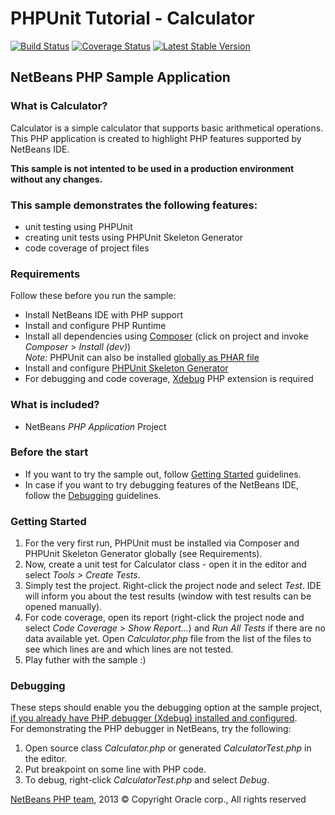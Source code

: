 # PHPUnit Tutorial - Calculator

[![Build Status](https://travis-ci.org/zvoanhkietz/phpunit_tutorial.svg?branch=master)](https://travis-ci.org/zvoanhkietz/phpunit_tutorial)
[![Coverage Status](https://img.shields.io/codecov/c/github/zvoanhkietz/phpunit_tutorial.svg?style=flat-square)](https://codecov.io/gh/zvoanhkietz/phpunit_tutorial)
[![Latest Stable Version](https://img.shields.io/packagist/v/zvoanhkietz/phpunit_tutorial.svg?style=flat-square&label=stable)](https://packagist.org/packages/zvoanhkietz/phpunit_tutorial#1.0.0)

## NetBeans PHP Sample Application

### What is Calculator?

Calculator is a simple calculator that supports basic arithmetical operations. This PHP application is created to highlight PHP features supported by NetBeans IDE.

**This sample is not intented to be used in a production environment without any changes.**

### This sample demonstrates the following features:

*   unit testing using PHPUnit
*   creating unit tests using PHPUnit Skeleton Generator
*   code coverage of project files

### Requirements

Follow these before you run the sample:

*   Install NetBeans IDE with PHP support
*   Install and configure PHP Runtime
*   Install all dependencies using [Composer](https://getcomposer.org/) (click on project and invoke _Composer_ > _Install (dev)_)  
    _Note:_ PHPUnit can also be installed [globally as PHAR file](https://github.com/sebastianbergmann/phpunit/#installation)
*   Install and configure [PHPUnit Skeleton Generator](https://github.com/sebastianbergmann/phpunit-skeleton-generator)
*   For debugging and code coverage, [Xdebug](http://www.xdebug.org/) PHP extension is required

### What is included?

*   NetBeans _PHP Application_ Project

### Before the start

*   If you want to try the sample out, follow [Getting Started](#getting_started) guidelines.
*   In case if you want to try debugging features of the NetBeans IDE, follow the [Debugging](#debugging) guidelines.

### Getting Started

1.  For the very first run, PHPUnit must be installed via Composer and PHPUnit Skeleton Generator globally (see Requirements).
2.  Now, create a unit test for Calculator class - open it in the editor and select _Tools > Create Tests_.
3.  Simply test the project. Right-click the project node and select _Test_. IDE will inform you about the test results (window with test results can be opened manually).
4.  For code coverage, open its report (right-click the project node and select _Code Coverage > Show Report..._) and _Run All Tests_ if there are no data available yet. Open _Calculator.php_ file from the list of the files to see which lines are and which lines are not tested.
5.  Play futher with the sample :)

### Debugging

These steps should enable you the debugging option at the sample project, [if you already have PHP debugger (Xdebug) installed and configured](http://wiki.netbeans.org/HowToConfigureXDebug).  
For demonstrating the PHP debugger in NetBeans, try the following:

1.  Open source class _Calculator.php_ or generated _CalculatorTest.php_ in the editor.
2.  Put breakpoint on some line with PHP code.
3.  To debug, right-click _CalculatorTest.php_ and select _Debug_.

[NetBeans PHP team](https://blogs.oracle.com/netbeansphp/), 2013 © Copyright Oracle corp., All rights reserved

